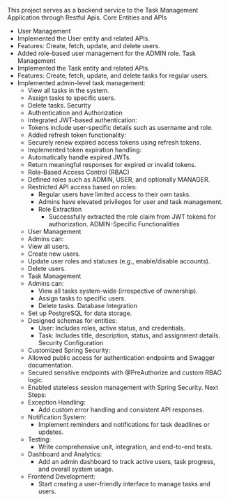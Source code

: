 This project serves as a backend service to the Task Management Application through Restful Apis.
Core Entities and APIs
 - User Management
 - Implemented the User entity and related APIs.
 - Features: Create, fetch, update, and delete users.
 - Added role-based user management for the ADMIN role.
Task Management
- Implemented the Task entity and related APIs.  
- Features: Create, fetch, update, and delete tasks for regular users.
- Implemented admin-level task management:
    - View all tasks in the system.
    - Assign tasks to specific users.
    - Delete tasks.
Security
  - Authentication and Authorization
  - Integrated JWT-based authentication:
  - Tokens include user-specific details such as username and role.
  - Added refresh token functionality:
  - Securely renew expired access tokens using refresh tokens.
  - Implemented token expiration handling:
  - Automatically handle expired JWTs.
  - Return meaningful responses for expired or invalid tokens.
  - Role-Based Access Control (RBAC)
  - Defined roles such as ADMIN, USER, and optionally MANAGER.
  - Restricted API access based on roles:
      - Regular users have limited access to their own tasks.
      - Admins have elevated privileges for user and task management.
      - Role Extraction
          - Successfully extracted the role claim from JWT tokens for authorization.
ADMIN-Specific Functionalities
  - User Management
  - Admins can:
  - View all users.
  - Create new users.
  - Update user roles and statuses (e.g., enable/disable accounts).
  - Delete users.
  - Task Management
  - Admins can:
      - View all tasks system-wide (irrespective of ownership).
      - Assign tasks to specific users.
      - Delete tasks.
Database Integration
  - Set up PostgreSQL for data storage.
  - Designed schemas for entities:
      - User: Includes roles, active status, and credentials.
      - Task: Includes title, description, status, and assignment details.
Security Configuration
  - Customized Spring Security:
  - Allowed public access for authentication endpoints and Swagger documentation.
  - Secured sensitive endpoints with @PreAuthorize and custom RBAC logic.
  - Enabled stateless session management with Spring Security.
Next Steps:
  - Exception Handling:
      - Add custom error handling and consistent API responses.
  - Notification System:
      - Implement reminders and notifications for task deadlines or updates.
  - Testing:
      - Write comprehensive unit, integration, and end-to-end tests.
  - Dashboard and Analytics:
      - Add an admin dashboard to track active users, task progress, and overall system usage.
  - Frontend Development:
      - Start creating a user-friendly interface to manage tasks and users.
